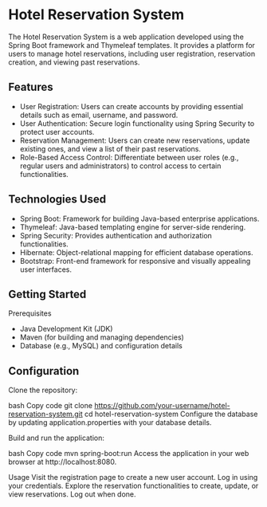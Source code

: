 # Hotel Reservation System
The Hotel Reservation System is a web application developed using the Spring Boot framework and Thymeleaf templates. 
It provides a platform for users to manage hotel reservations, including user registration, reservation creation, and viewing past reservations.

## Features
* User Registration: Users can create accounts by providing essential details such as email, username, and password.
* User Authentication: Secure login functionality using Spring Security to protect user accounts.
* Reservation Management: Users can create new reservations, update existing ones, and view a list of their past reservations.
* Role-Based Access Control: Differentiate between user roles (e.g., regular users and administrators) to control access to certain functionalities.
## Technologies Used
* Spring Boot: Framework for building Java-based enterprise applications.
* Thymeleaf: Java-based templating engine for server-side rendering.
* Spring Security: Provides authentication and authorization functionalities.
* Hibernate: Object-relational mapping for efficient database operations.
* Bootstrap: Front-end framework for responsive and visually appealing user interfaces.
## Getting Started
Prerequisites
* Java Development Kit (JDK)
* Maven (for building and managing dependencies)
* Database (e.g., MySQL) and configuration details
## Configuration
Clone the repository:

bash
Copy code
git clone https://github.com/your-username/hotel-reservation-system.git
cd hotel-reservation-system
Configure the database by updating application.properties with your database details.

Build and run the application:

bash
Copy code
mvn spring-boot:run
Access the application in your web browser at http://localhost:8080.

Usage
Visit the registration page to create a new user account.
Log in using your credentials.
Explore the reservation functionalities to create, update, or view reservations.
Log out when done.


